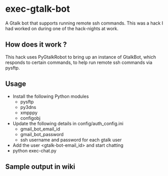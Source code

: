 exec-gtalk-bot
==============

A Gtalk bot that supports running remote ssh commands.
This was a hack I had worked on during one of the hack-nights at work.

## How does it work ?
This hack uses PyGtalkRobot to bring up an instance of GtalkBot, which responds to certain commands, to help run remote ssh commands via pysftp.

## Usage
- Install the following Python modules
   * pysftp
   * py3dns
   * xmpppy
   * configobj 
- Update the following details in config/auth_config.ini
   * gmail_bot_email_id
   * gmail_bot_password
   * ssh username and password for each gtalk user
- Add the user <gtalk-bot-email_id> and start chatting 
- python exec-chat.py

## Sample output in wiki
